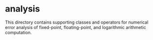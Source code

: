 # analysis

This directory contains supporting classes and operators for numerical error analysis
of fixed-point, floating-point, and logarithmic arithmetic computation.
